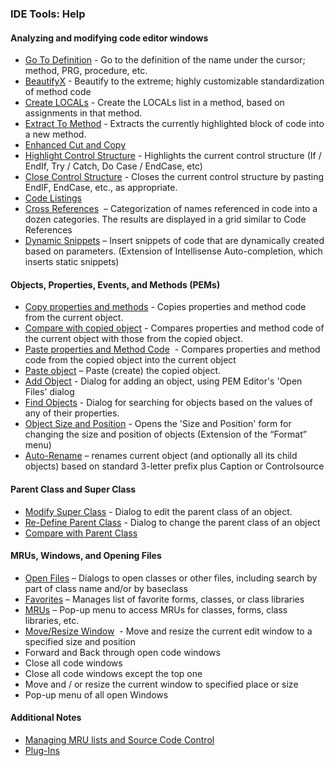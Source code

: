 ﻿### IDE Tools: Help

#### Analyzing and modifying code editor windows

*   [Go To Definition](pemeditor_tools_go_to_definition.md) - Go to the definition of the name under the cursor; method, PRG, procedure, etc.
*   [BeautifyX](pemeditor_tools_beautifyx.md) - Beautify to the extreme; highly customizable standardization of method code
*   [Create LOCALs](pemeditor_tools_create_locals.md) - Create the LOCALs list in a method, based on assignments in that method.
*   [Extract To Method](pemeditor_tools_extract_to_method.md) - Extracts the currently highlighted block of code into a new method.
*   [Enhanced Cut and Copy](pemeditor_tools_enhanced_cut.md)
*   [Highlight Control Structure](pemeditor_tools_highlight_control_structure.md) - Highlights the current control structure (If / EndIf, Try / Catch, Do Case / EndCase, etc)
*   [Close Control Structure](pemeditor_tools_close_control_structure.md) - Closes the current control structure by pasting EndIF, EndCase, etc., as appropriate.
*   [Code Listings](pemeditor_tools_code_listings.md)
*   [Cross References](pemeditor_tools_cross_references.md)  – Categorization of names referenced in code into a dozen categories. The results are displayed in a grid similar to Code References
*   [Dynamic Snippets](pemeditor_tools_dynamic_snippets.md) – Insert snippets of code that are dynamically created based on parameters. (Extension of Intellisense Auto-completion, which inserts static snippets)

#### Objects, Properties, Events, and Methods (PEMs)

*   [Copy properties and methods](pemeditor_tools_copy.md) - Copies properties and method code from the current object.
*   [Compare with copied object](pemeditor_tools_compare_objects.md) - Compares properties and method code of the current object with those from the copied object.
*   [Paste properties and Method Code](pemeditor_tools_paste_properties.md)  - Compares properties and method code from the copied object into the current object
*   [Paste object](pemeditor_tools_paste_object.md) – Paste (create) the copied object.
*   [Add Object](pemeditor_tools_add_object.md) - Dialog for adding an object, using PEM Editor's 'Open Files' dialog
*   [Find Objects](pemeditor_tools_find_objects.md) - Dialog for searching for objects based on the values of any of their properties.
*   [Object Size and Position](pemeditor_tools_object_size_and_position.md) - Opens the 'Size and Position' form for changing the size and position of objects (Extension of the “Format” menu)
*   [Auto-Rename](pemeditor_tools_auto-rename.md) – renames current object (and optionally all its child objects) based on standard 3-letter prefix plus Caption or Controlsource

#### Parent Class and Super Class

*   [Modify Super Class](pemeditor_tools_edit_parent_class.md) - Dialog to edit the parent class of an object.
*   [Re-Define Parent Class](pemeditor_tools_change_parent_class.md) - Dialog to change the parent class of an object
*   [Compare with Parent Class](pemeditor_tools_compare_with_parent_class.md)

#### MRUs, Windows, and Opening Files

*   [Open Files](pemeditor_tools_open_files.md) – Dialogs to open classes or other files, including search by part of class name and/or by baseclass
*   [Favorites](pemeditor_tools_favorites.md) – Manages list of favorite forms, classes, or class libraries
*   [MRUs](pemeditor_tools_mrus.md) – Pop-up menu to access MRUs for classes, forms, class libraries, etc.
*   [Move/Resize Window](pemeditor_tools_move_resize_window.md)  - Move and resize the current edit window to a specified size and position
*   Forward and Back through open code windows
*   Close all code windows
*   Close all code windows except the top one
*   Move and / or resize the current window to specified place or size
*   Pop-up menu of all open Windows

#### Additional Notes

*   [Managing MRU lists and Source Code Control](pemeditor_tools_mru_notes.md)
*   [Plug-Ins](pemeditor_tools_plug-in_prgs.md)